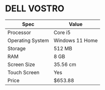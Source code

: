 # DELL VOSTRO

| Spec | Value |
|---|---|
| Processor | Core i5 |
| Operating System | Windows 11 Home |
| Storage | 512 MB |
| RAM | 8 GB |
| Screen Size | 35.56 cm |
| Touch Screen | Yes |
| Price | $653.88 |

